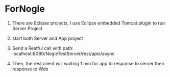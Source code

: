 # ForNogle
1. There are Eclipse projects, I use Eclipse embedded Tomcat plugin to run  Server Project

2. start both Server and App project

3. Send a Restful call with path: localhost:8080/NogleTestServer/rest/apis/async

4. Then, the rest client will waiting 1 min for app to response to server then response to Web

